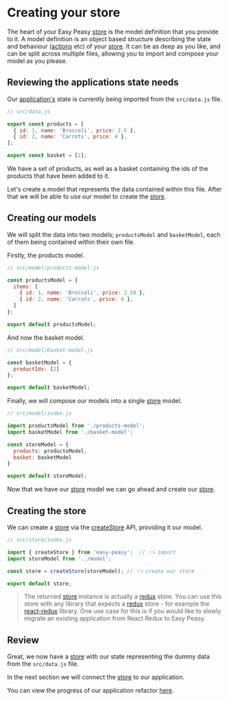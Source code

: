 # Creating your store

The heart of your Easy Peasy [store](/docs/api/store.html) is the model definition that you provide to it. A model definition is an object based structure describing the state and behaviour ([actions](/docs/api/action.html) etc) of your [store](/docs/api/store.html). It can be as deep as you like, and can be split across multiple files, allowing you to import and compose your model as you please.

## Reviewing the applications state needs

Our [application's](https://codesandbox.io/s/easy-peasy-tutorial-start-8qz5k) state is currently being imported from the `src/data.js` file. 

```javascript
// src/data.js

export const products = [
  { id: 1, name: 'Broccoli', price: 2.5 },
  { id: 2, name: 'Carrots', price: 4 },
];

export const basket = [2];
```

We have a set of products, as well as a basket containing the ids of the products that have been added to it.

Let's create a model that represents the data contained within this file. After that we will be able to use our model to create the [store](/docs/api/store.html).

## Creating our models

We will split the data into two models; `productsModel` and `basketModel`, each of them being contained within their own file.

Firstly, the products model.

```javascript
// src/model/products-model.js

const productsModel = {
  items: [
    { id: 1, name: 'Broccoli', price: 2.50 },
    { id: 2, name: 'Carrots', price: 4 },
  ]
};

export default productsModel;
```

And now the basket model.

```javascript
// src/model/basket-model.js

const basketModel = {
  productIds: [2]
};

export default basketModel;
```

Finally, we will compose our models into a single [store](/docs/api/store.html) model.

```javascript
// src/model/index.js

import productsModel from './products-model';
import basketModel from './basket-model';

const storeModel = {
  products: productsModel,
  basket: basketModel
}

export default storeModel;
```

Now that we have our [store](/docs/api/store.html) model we can go ahead and create our [store](/docs/api/store.html).

## Creating the store

We can create a [store](/docs/api/store.html) via the [createStore](/docs/api/create-store.html) API, providing it our model.

```typescript
// src/store/index.js

import { createStore } from 'easy-peasy';  // 👈 import
import storeModel from '../model';

const store = createStore(storeModel); // 👈 create our store

export default store;
```

> The returned [store](/docs/api/create-store.html) instance is actually a [redux](https://redux.js.org/) store. You can use this store with any library that expects a [redux](https://redux.js.org/) store - for example the [react-redux](https://github.com/reduxjs/react-redux) library. One use case for this is if you would like to slowly migrate an existing application from React Redux to Easy Peasy.

## Review

Great, we now have a [store](/docs/api/create-store.html) with our state representing the dummy data from the `src/data.js` file.

In the next section we will connect the [store](/docs/api/store.html) to our application.

You can view the progress of our application refactor [here](https://codesandbox.io/s/easy-peasy-tutorial-store-zgtwh).
